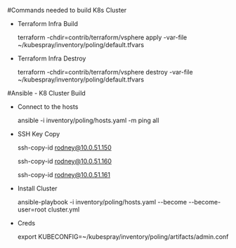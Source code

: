 #Commands needed to build K8s Cluster

- Terraform Infra Build

    terraform -chdir=contrib/terraform/vsphere apply -var-file ~/kubespray/inventory/poling/default.tfvars

- Terraform Infra Destroy

    terraform -chdir=contrib/terraform/vsphere destroy -var-file ~/kubespray/inventory/poling/default.tfvars

#Ansible - K8 Cluster Build

- Connect to the hosts

    ansible -i inventory/poling/hosts.yaml -m ping all

- SSH Key Copy

    ssh-copy-id rodney@10.0.51.150
  
    ssh-copy-id rodney@10.0.51.160
  
    ssh-copy-id rodney@10.0.51.161
  
- Install Cluster

    ansible-playbook -i inventory/poling/hosts.yaml --become --become-user=root cluster.yml

- Creds

    export KUBECONFIG=~/kubespray/inventory/poling/artifacts/admin.conf
